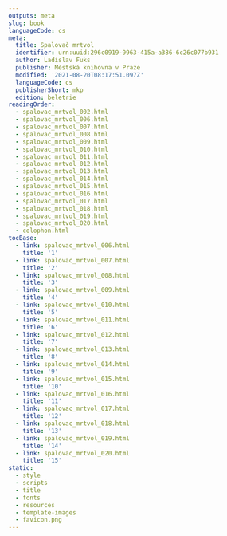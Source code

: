 ```yaml
---
outputs: meta
slug: book
languageCode: cs
meta:
  title: Spalovač mrtvol
  identifier: urn:uuid:296c0919-9963-415a-a386-6c26c077b931
  author: Ladislav Fuks
  publisher: Městská knihovna v Praze
  modified: '2021-08-20T08:17:51.097Z'
  languageCode: cs
  publisherShort: mkp
  edition: beletrie
readingOrder:
  - spalovac_mrtvol_002.html
  - spalovac_mrtvol_006.html
  - spalovac_mrtvol_007.html
  - spalovac_mrtvol_008.html
  - spalovac_mrtvol_009.html
  - spalovac_mrtvol_010.html
  - spalovac_mrtvol_011.html
  - spalovac_mrtvol_012.html
  - spalovac_mrtvol_013.html
  - spalovac_mrtvol_014.html
  - spalovac_mrtvol_015.html
  - spalovac_mrtvol_016.html
  - spalovac_mrtvol_017.html
  - spalovac_mrtvol_018.html
  - spalovac_mrtvol_019.html
  - spalovac_mrtvol_020.html
  - colophon.html
tocBase:
  - link: spalovac_mrtvol_006.html
    title: '1'
  - link: spalovac_mrtvol_007.html
    title: '2'
  - link: spalovac_mrtvol_008.html
    title: '3'
  - link: spalovac_mrtvol_009.html
    title: '4'
  - link: spalovac_mrtvol_010.html
    title: '5'
  - link: spalovac_mrtvol_011.html
    title: '6'
  - link: spalovac_mrtvol_012.html
    title: '7'
  - link: spalovac_mrtvol_013.html
    title: '8'
  - link: spalovac_mrtvol_014.html
    title: '9'
  - link: spalovac_mrtvol_015.html
    title: '10'
  - link: spalovac_mrtvol_016.html
    title: '11'
  - link: spalovac_mrtvol_017.html
    title: '12'
  - link: spalovac_mrtvol_018.html
    title: '13'
  - link: spalovac_mrtvol_019.html
    title: '14'
  - link: spalovac_mrtvol_020.html
    title: '15'
static:
  - style
  - scripts
  - title
  - fonts
  - resources
  - template-images
  - favicon.png
---
```


